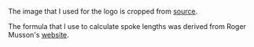 
The image that I used for the logo is cropped from [source](https://industrynine.com/documents/clmtnrr.png).

The formula that I use to calculate spoke lengths was derived from Roger Musson's [website](https://www.wheelpro.co.uk/support/spoke-length-calculators/).

